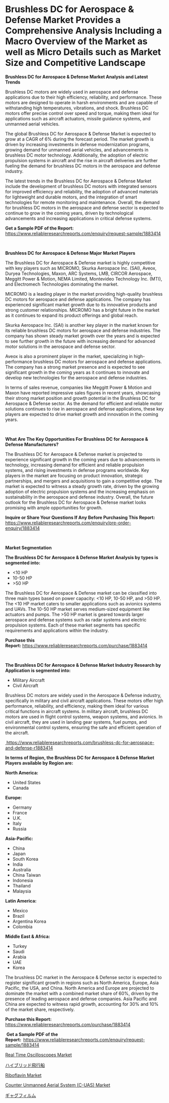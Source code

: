 <p><h1>Brushless DC for Aerospace & Defense Market Provides a Comprehensive Analysis Including a Macro Overview of the Market as well as Micro Details such as Market Size and Competitive Landscape</h1></p><p><strong>Brushless DC for Aerospace & Defense Market Analysis and Latest Trends</strong></p>
<p><p>Brushless DC motors are widely used in aerospace and defense applications due to their high efficiency, reliability, and performance. These motors are designed to operate in harsh environments and are capable of withstanding high temperatures, vibrations, and shock. Brushless DC motors offer precise control over speed and torque, making them ideal for applications such as aircraft actuators, missile guidance systems, and unmanned aerial vehicles.</p><p>The global Brushless DC for Aerospace & Defense Market is expected to grow at a CAGR of 6% during the forecast period. The market growth is driven by increasing investments in defense modernization programs, growing demand for unmanned aerial vehicles, and advancements in brushless DC motor technology. Additionally, the adoption of electric propulsion systems in aircraft and the rise in aircraft deliveries are further fueling the demand for brushless DC motors in the aerospace and defense industry.</p><p>The latest trends in the Brushless DC for Aerospace & Defense Market include the development of brushless DC motors with integrated sensors for improved efficiency and reliability, the adoption of advanced materials for lightweight and durable motors, and the integration of smart technologies for remote monitoring and maintenance. Overall, the demand for brushless DC motors in the aerospace and defense sector is expected to continue to grow in the coming years, driven by technological advancements and increasing applications in critical defense systems.</p></p>
<p><strong>Get a Sample PDF of the Report:&nbsp;</strong> <a href="https://www.reliableresearchreports.com/enquiry/request-sample/1883414">https://www.reliableresearchreports.com/enquiry/request-sample/1883414</a></p>
<p>&nbsp;</p>
<p><strong>Brushless DC for Aerospace & Defense Major Market Players</strong></p>
<p><p>The Brushless DC for Aerospace & Defense market is highly competitive with key players such as MICROMO, Skurka Aerospace Inc. (SAI), Aveox, Duryea Technologies, Maxon, ARC Systems, LMB, CIRCOR Aerospace, Meggitt Power & Motion, NEMA Limited, Montevideo Technology Inc. (MTI), and Electromech Technologies dominating the market.</p><p>MICROMO is a leading player in the market providing high-quality brushless DC motors for aerospace and defense applications. The company has experienced significant market growth due to its innovative products and strong customer relationships. MICROMO has a bright future in the market as it continues to expand its product offerings and global reach.</p><p>Skurka Aerospace Inc. (SAI) is another key player in the market known for its reliable brushless DC motors for aerospace and defense industries. The company has shown steady market growth over the years and is expected to see further growth in the future with increasing demand for advanced motor solutions in the aerospace and defense sector.</p><p>Aveox is also a prominent player in the market, specializing in high-performance brushless DC motors for aerospace and defense applications. The company has a strong market presence and is expected to see significant growth in the coming years as it continues to innovate and develop new technologies for the aerospace and defense industries.</p><p>In terms of sales revenue, companies like Meggitt Power & Motion and Maxon have reported impressive sales figures in recent years, showcasing their strong market position and growth potential in the Brushless DC for Aerospace & Defense sector. As the demand for efficient and reliable motor solutions continues to rise in aerospace and defense applications, these key players are expected to drive market growth and innovation in the coming years.</p></p>
<p>&nbsp;</p>
<p><strong>What Are The Key Opportunities For Brushless DC for Aerospace & Defense Manufacturers?</strong></p>
<p><p>The Brushless DC for Aerospace & Defense market is projected to experience significant growth in the coming years due to advancements in technology, increasing demand for efficient and reliable propulsion systems, and rising investments in defense programs worldwide. Key players in the market are focusing on product innovation, strategic partnerships, and mergers and acquisitions to gain a competitive edge. The market is expected to witness a steady growth rate, driven by the growing adoption of electric propulsion systems and the increasing emphasis on sustainability in the aerospace and defense industry. Overall, the future outlook for the Brushless DC for Aerospace & Defense market looks promising with ample opportunities for growth.</p></p>
<p><strong>Inquire or Share Your Questions If Any Before Purchasing This Report:</strong> <a href="https://www.reliableresearchreports.com/enquiry/pre-order-enquiry/1883414">https://www.reliableresearchreports.com/enquiry/pre-order-enquiry/1883414</a></p>
<p>&nbsp;</p>
<p><strong>Market Segmentation</strong></p>
<p><strong>The Brushless DC for Aerospace & Defense Market Analysis by types is segmented into:</strong></p>
<p><ul><li><10 HP</li><li>10-50 HP</li><li>>50 HP</li></ul></p>
<p><p>The Brushless DC for Aerospace & Defense market can be classified into three main types based on power capacity: <10 HP, 10-50 HP, and >50 HP. The <10 HP market caters to smaller applications such as avionics systems and UAVs. The 10-50 HP market serves medium-sized equipment like actuators and pumps. The >50 HP market is geared towards larger aerospace and defense systems such as radar systems and electric propulsion systems. Each of these market segments has specific requirements and applications within the industry.</p></p>
<p><strong>Purchase this Report:&nbsp;</strong><a href="https://www.reliableresearchreports.com/purchase/1883414">https://www.reliableresearchreports.com/purchase/1883414</a></p>
<p>&nbsp;</p>
<p><strong>The Brushless DC for Aerospace & Defense Market Industry Research by Application is segmented into:</strong></p>
<p><ul><li>Military Aircraft</li><li>Civil Aircraft</li></ul></p>
<p><p>Brushless DC motors are widely used in the Aerospace & Defense industry, specifically in military and civil aircraft applications. These motors offer high performance, reliability, and efficiency, making them ideal for various critical functions in aircraft systems. In military aircraft, brushless DC motors are used in flight control systems, weapon systems, and avionics. In civil aircraft, they are used in landing gear systems, fuel pumps, and environmental control systems, ensuring the safe and efficient operation of the aircraft.</p></p>
<p><a href="https://www.reliableresearchreports.com/brushless-dc-for-aerospace-and-defense-r1883414">&nbsp;https://www.reliableresearchreports.com/brushless-dc-for-aerospace-and-defense-r1883414</a></p>
<p><strong>In terms of Region, the Brushless DC for Aerospace & Defense Market Players available by Region are:</strong></p>
<p>
    <p> <strong> North America: </strong>
        <ul>
            <li>United States</li>
            <li>Canada</li>
        </ul>
        </p> 
    <p> <strong> Europe: </strong>
        <ul>
            <li>Germany</li>
            <li>France</li>
            <li>U.K.</li>
            <li>Italy</li>
            <li>Russia</li>
        </ul>
        </p> 
    <p> <strong> Asia-Pacific: </strong>
        <ul>
            <li>China</li>
            <li>Japan</li>
            <li>South Korea</li>
            <li>India</li>
            <li>Australia</li>
            <li>China Taiwan</li>
            <li>Indonesia</li>
            <li>Thailand</li>
            <li>Malaysia</li>
        </ul>
        </p> 
    <p> <strong> Latin America: </strong>
        <ul>
            <li>Mexico</li>
            <li>Brazil</li>
            <li>Argentina Korea</li>
            <li>Colombia</li>
        </ul>
        </p> 
    <p> <strong> Middle East & Africa: </strong>
        <ul>
            <li>Turkey</li>
            <li>Saudi</li>
            <li>Arabia</li>
            <li>UAE</li>
            <li>Korea</li>
        </ul>
    </p>
    </p>
<p><p>The brushless DC market in the Aerospace & Defense sector is expected to register significant growth in regions such as North America, Europe, Asia Pacific, the USA, and China. North America and Europe are projected to dominate the market with a combined market share of 60%, driven by the presence of leading aerospace and defense companies. Asia Pacific and China are expected to witness rapid growth, accounting for 30% and 10% of the market share, respectively.</p></p>
<p><strong>Purchase this Report: </strong><a href="https://www.reliableresearchreports.com/purchase/1883414">https://www.reliableresearchreports.com/purchase/1883414</a></p>
<p>&nbsp;<strong>Get a Sample PDF of the Report:&nbsp;&nbsp;</strong><a href="https://www.reliableresearchreports.com/enquiry/request-sample/1883414">https://www.reliableresearchreports.com/enquiry/request-sample/1883414</a></p>
<p><strong></strong></p>
<p><p><a href="https://github.com/indrystar/Market-Research-Report-List-3/blob/main/real-time-oscilloscopes-market.md">Real Time Oscilloscopes Market</a></p><p><a href="https://github.com/ddwcuskozol07187/Market-Research-Report-List-1/blob/main/796962344532.md">ハイブリッド飛行船</a></p><p><a href="https://issuu.com/reportprime-2/docs/riboflavin-market-size-2030.pptx">Riboflavin Market</a></p><p><a href="https://github.com/josesg55/Market-Research-Report-List-2/blob/main/counter-unmanned-aerial-system-c-uas-market.md">Counter Unmanned Aerial System (C-UAS) Market</a></p><p><a href="https://github.com/marbadji/Market-Research-Report-List-1/blob/main/583342644533.md">ギャグフィルム</a></p></p>